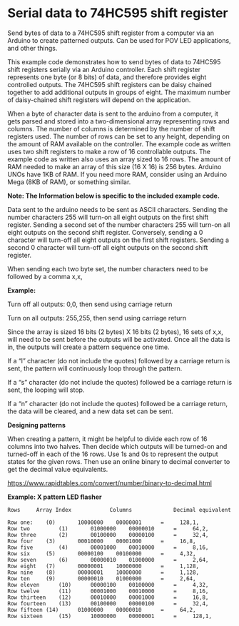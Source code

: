# Serial data to 74HC595 shift register
Send bytes of data to a 74HC595 shift register from a computer via an Arduino to create patterned outputs. Can be used for POV LED applications, and other things.


This example code demonstrates how to send bytes of data to 74HC595 shift registers serially via an Arduino controller.   Each shift register represents one byte (or 8 bits) of data, and therefore provides eight controlled outputs. The 74HC595 shift registers can be daisy chained together to add additional outputs in groups of eight.  The maximum number of daisy-chained shift registers will depend on the application.

When a byte of character data is sent to the arduino from a computer,  it gets parsed and stored into a two-dimensional array representing rows and columns.  The number of columns is determined by the number of shift registers used.  The number of rows can be set to any height, depending on the amount of RAM available on the controller.  The example code as written uses two shift registers to make a row of 16 controllable outputs.  The example code as written also uses an array sized to 16 rows.   The amount of RAM needed to make an array of this size (16 X 16) is 256 bytes.  Arduino UNOs have 1KB of RAM.  If you need more RAM, consider using an Arduino Mega (8KB of RAM), or something similar.



**Note: The Information below is specific to the included example code.**

Data sent to the arduino needs to be sent as ASCII characters.  Sending the number characters 255 will turn-on all eight outputs on the first shift register.  Sending a second set of the number characters 255 will turn-on all eight outputs on the second shift register.  Conversely, sending  a 0 character will turn-off all eight outputs on the first shift registers.  Sending a second 0 character will turn-off all eight outputs on the second shift register.

When sending each two byte set, the number characters need to be followed by a comma   x,x,

**Example:**

Turn off all outputs:
        0,0,    then send using carriage return

Turn on all outputs:
        255,255, then send using carriage return

Since the array is sized 16 bits (2 bytes)  X 16 bits (2 bytes),  16 sets of x,x, will need to be sent before the outputs will be activated.  Once all the data is in, the outputs will create a pattern sequence one time.

If a “l” character (do not include the quotes) followed by a carriage return is sent, the pattern will continuously loop through the pattern.

If a “s” character (do not include the quotes) followed be a carriage return is sent, the looping will stop.

If a “n” character (do not include the quotes) followed be a carriage return, the data will be cleared, and a new data set can be sent.


**Designing patterns**

When creating a pattern, it might be helpful to divide each row of 16 columns into two halves.  Then decide which outputs will be turned-on and turned-off in each of the 16 rows.  Use 1s and 0s to represent the output states for the given rows. Then use an online  binary to decimal converter to  get the decimal value equivalents.

https://www.rapidtables.com/convert/number/binary-to-decimal.html

**Example:  X pattern LED flasher**

```
Rows	 Array Index            Columns             Decimal equivalent	

Row one: 	(0)       10000000    00000001	    =     128,1,
Row two         (1)       01000000    00000010	    =  	  64,2,
Row three       (2)       00100000    00000100	    =  	  32,4,
Row four	(3)       00010000    00001000	    =     16,8,
Row five        (4)       00001000    00010000	    =	  8,16,
Row six		(5)       00000100    00100000	    =	  4,32,
Row seven       (6)       00000010    01000000	    =	  2,64,
Row eight	(7)       00000001    10000000	    =	  1,128,
Row nine	(8)       00000001    10000000	    =	  1,128,
Row ten		(9)       00000010    01000000	    =	  2,64,
Row eleven      (10)      00000100    00100000	    =	  4,32,
Row twelve      (11)      00001000    00010000	    =	  8,16,
Row thirteen    (12)      00010000    00001000	    =     16,8,
Row fourteen    (13)      00100000    00000100	    =  	  32,4,
Row fifteen	(14)      01000000    00000010	    =  	  64,2,
Row sixteen     (15)      10000000    00000001      =     128,1,
```
